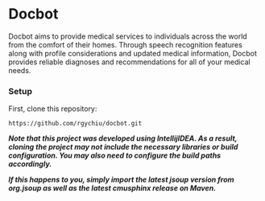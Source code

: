 # Docbot
Docbot aims to provide medical services to individuals across the world from the comfort of their homes. Through speech
recognition features along with profile considerations and updated medical information, Docbot provides reliable diagnoses
and recommendations for all of your medical needs.

### Setup
First, clone this repository:

``` https://github.com/rgychiu/docbot.git ```

**_Note that this project was developed using IntellijIDEA. As a result, cloning the project may not include the necessary
libraries or build configuration. You may also need to configure the build paths accordingly._**

**_If this happens to you, simply import the latest jsoup version from org.jsoup as well as the latest cmusphinx release
on Maven._**

